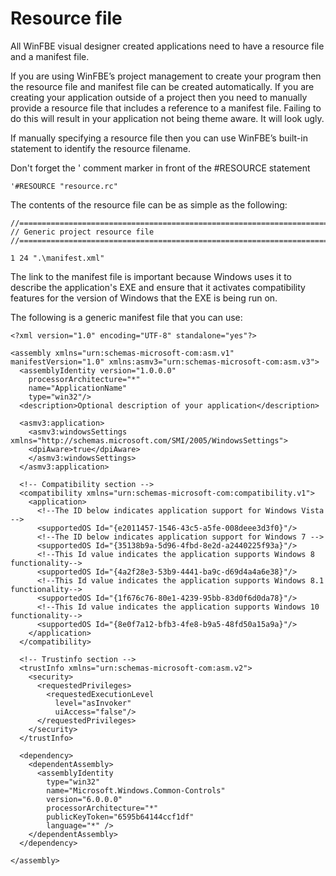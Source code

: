 # Resource file

All WinFBE visual designer created applications need to have a resource file and a manifest file. 

If you are using WinFBE’s project management to create your program then the resource file and manifest file can be created automatically. If you are creating your application outside of a project then you need to manually provide a resource file that includes a reference to a manifest file. Failing to do this will result in your application not being theme aware. It will look ugly. 

If manually specifying a resource file then you can use WinFBE’s built-in statement to identify the resource filename. 

Don't forget the ' comment marker in front of the #RESOURCE statement

    '#RESOURCE "resource.rc"

The contents of the resource file can be as simple as the following:

```
//=====================================================================
// Generic project resource file
//=====================================================================

1 24 ".\manifest.xml"
```

The link to the manifest file is important because Windows uses it to describe the application's EXE and ensure that it activates compatibility features for the version of Windows that the EXE is being run on. 

The following is a generic manifest file that you can use:

```
<?xml version="1.0" encoding="UTF-8" standalone="yes"?>
  
<assembly xmlns="urn:schemas-microsoft-com:asm.v1" manifestVersion="1.0" xmlns:asmv3="urn:schemas-microsoft-com:asm.v3">
  <assemblyIdentity version="1.0.0.0"
    processorArchitecture="*"
    name="ApplicationName"
    type="win32"/>
  <description>Optional description of your application</description>
  
  <asmv3:application>
    <asmv3:windowsSettings xmlns="http://schemas.microsoft.com/SMI/2005/WindowsSettings">
    <dpiAware>true</dpiAware>
    </asmv3:windowsSettings>
  </asmv3:application>
    
  <!-- Compatibility section -->
  <compatibility xmlns="urn:schemas-microsoft-com:compatibility.v1">
    <application>
      <!--The ID below indicates application support for Windows Vista -->
      <supportedOS Id="{e2011457-1546-43c5-a5fe-008deee3d3f0}"/>
      <!--The ID below indicates application support for Windows 7 -->
      <supportedOS Id="{35138b9a-5d96-4fbd-8e2d-a2440225f93a}"/>
      <!--This Id value indicates the application supports Windows 8 functionality-->
      <supportedOS Id="{4a2f28e3-53b9-4441-ba9c-d69d4a4a6e38}"/>
      <!--This Id value indicates the application supports Windows 8.1 functionality-->
      <supportedOS Id="{1f676c76-80e1-4239-95bb-83d0f6d0da78}"/>
      <!--This Id value indicates the application supports Windows 10 functionality-->
      <supportedOS Id="{8e0f7a12-bfb3-4fe8-b9a5-48fd50a15a9a}"/>
    </application>
  </compatibility>
  
  <!-- Trustinfo section -->
  <trustInfo xmlns="urn:schemas-microsoft-com:asm.v2">
    <security>
      <requestedPrivileges>
        <requestedExecutionLevel
          level="asInvoker"
          uiAccess="false"/>
      </requestedPrivileges>
    </security>
  </trustInfo>
    
  <dependency>
    <dependentAssembly>
      <assemblyIdentity
        type="win32"
        name="Microsoft.Windows.Common-Controls"
        version="6.0.0.0"
        processorArchitecture="*"
        publicKeyToken="6595b64144ccf1df"
        language="*" />
    </dependentAssembly>
  </dependency>
    
</assembly>
```
